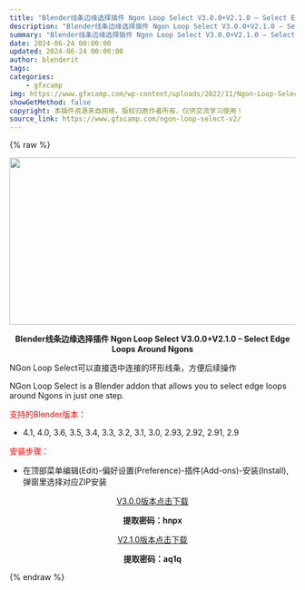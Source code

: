 ```yaml
---
title: "Blender线条边缘选择插件 Ngon Loop Select V3.0.0+V2.1.0 – Select Edge Loops Around Ngons"
description: "Blender线条边缘选择插件 Ngon Loop Select V3.0.0+V2.1.0 – Select Edge Loops Around Ngons NGon Loop Sele..."
summary: "Blender线条边缘选择插件 Ngon Loop Select V3.0.0+V2.1.0 – Select Edge Loops Around Ngons NGon Loop Sele..."
date: 2024-06-24 00:00:00
updated: 2024-06-24 00:00:00
author: blenderit
tags: 
categories:
    - gfxcamp
img: https://www.gfxcamp.com/wp-content/uploads/2022/11/Ngon-Loop-Select-Select-Edge-Loops-Around-Ngons.jpg
showGetMethod: false
copyright: 本插件资源来自网络，版权归原作者所有，仅供交流学习使用！
source_link: https://www.gfxcamp.com/ngon-loop-select-v2/
---
```


{% raw %}
<div><p><img decoding="async" class="aligncenter size-full wp-image-108016" src="https://www.gfxcamp.com/wp-content/uploads/2022/11/Ngon-Loop-Select-Select-Edge-Loops-Around-Ngons.jpg" data-src="https://www.gfxcamp.com/wp-content/uploads/2022/11/Ngon-Loop-Select-Select-Edge-Loops-Around-Ngons.jpg" alt="" width="590" height="295" data-srcset="https://www.gfxcamp.com/wp-content/uploads/2022/11/Ngon-Loop-Select-Select-Edge-Loops-Around-Ngons.jpg 590w, https://www.gfxcamp.com/wp-content/uploads/2022/11/Ngon-Loop-Select-Select-Edge-Loops-Around-Ngons-150x75.jpg 150w" data-sizes="(max-width: 590px) 100vw, 590px"></p><p style="text-align: center;"><strong>Blender线条边缘选择插件 Ngon Loop Select V3.0.0+V2.1.0 – Select Edge Loops Around Ngons</strong></p><p>NGon Loop Select可以直接选中连接的环形线条，方便后续操作</p><p>NGon Loop Select is a Blender addon that allows you to select edge loops around Ngons in just one step.</p><p style="text-align: left;"><span style="color: #ff0000;">支持的Blender版本：</span></p><ul>
<li style="text-align: left;">4.1, 4.0, 3.6, 3.5, 3.4, 3.3, 3.2, 3.1, 3.0, 2.93, 2.92, 2.91, 2.9</li>
</ul><p style="text-align: left;"><span style="color: #ff0000;">安装步骤：</span></p><ul>
<li>在顶部菜单编辑(Edit)-偏好设置(Preference)-插件(Add-ons)-安装(Install),弹窗里选择对应ZIP安装</li>
</ul><p style="text-align: center;"><a class="maxbutton-3 maxbutton maxbutton-baidu" target="_blank" rel="noopener" href="https://pan.baidu.com/s/1l65XX8DVlotTyBVF-RHhCw?pwd=hnpx"><span class="mb-text">V3.0.0版本点击下载</span></a></p><p style="text-align: center;"><strong>提取密码：hnpx</strong></p><p style="text-align: center;"><a class="maxbutton-3 maxbutton maxbutton-baidu" target="_blank" rel="noopener" href="https://pan.baidu.com/s/19n61MFOhY2-WlYGzEL0lrw?pwd=aq1q"><span class="mb-text">V2.1.0版本点击下载</span></a></p><p style="text-align: center;"><strong>提取密码：aq1q</strong></p></div>
<div style="display: none">gfxcamp</div>
{% endraw %}